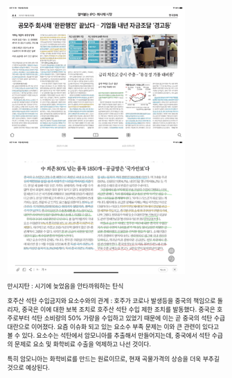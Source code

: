 <img src="./2021-11-06.png" alt="figure 3" style="zoom:40%;" />

<img src="./2021-11-06-2.png" alt="figure 3" style="zoom:40%;" />

만시지탄 : 시기에 늦었음을 안타까워하는 탄식

호주산 석탄 수입금지와 요소수와의 관계 : 호주가 코로나 발생등을 중국의 책임으로 돌리자, 중국은 이에 대한 보복 조치로 호주산 석탄 수입 제한 조치를 발동했다. 중국은 호주로부터 석탄 소비량의 50% 가량을 수입하고 있었기 때문에 이는 곧 중국의 석탄 수급 대란으로 이어졌다. 요즘 이슈화 되고 있는 요소수 부족 문제는 이와 큰 관련이 있다고 볼 수 있다. 요소수는 석탄에서 암모니아를 추출해서 만들어지는데, 중국에서 석탄 수급의 문제로 요소 및 화학비료 수출을 억제하고 나선 것이다.

특히 암모니아는 화학비료를 만드는 원료이므로, 현재 곡물가격의 상승을 더욱 부추길 것으로 예상된다.